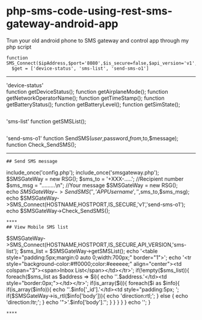 # php-sms-code-using-rest-sms-gateway-android-app

Trun your old android phone to SMS gateway and control app through my php script
``` 
function SMS_Connect($ipAddress,$port='8080',$is_secure=false,$api_version='v1',$get='');
  $get = ['device-status', 'sms-list', 'send-sms-o1']
``` 
****
 'device-status'  
   function getDeviceStatus();
   function getAirplaneMode();
   function getNetworkOperatorName();
   function getTimeStamp();
   function getBatteryStatus();
   function getBatteryLevel();
   function getSimState();
```
```
'sms-list'
function getSMSList();
```
```
'send-sms-o1'
function SendSMS($user,$password,$from,$to,$message);
function Check_SendSMS();
****
```
## Send SMS message
```
include_once('config.php');
include_once('smsgateway.php');
 $SMSGateWay = new RSG();
  $sms_to = '+XXX-.....';  //Recipient number
  $sms_msg = ".........\n"; //Your message
    $SMSGateWay = new RSG();<br>
     echo $SMSGateWay->SendSMS('','APP Username','',$sms_to,$sms_msg);
     echo $SMSGateWay->SMS_Connect(HOSTNAME,HOSTPORT,IS_SECURE,'v1','send-sms-o1');
     echo $SMSGateWay->Check_SendSMS();
```
****
## View Mobile SMS list
```
  $SMSGateWay->SMS_Connect(HOSTNAME,HOSTPORT,IS_SECURE,API_VERSION,'sms-list');
  $sms_list = $SMSGateWay->getSMSList();
  echo '<table style="padding:5px;margin:0 auto 0;width:700px;" border="1">';
  echo '<tr style="background-color:#ff0000;color:#eeeeee;" align="center"><td colspan="3"><span>Inbox List</span></td></tr>';
  if(!empty($sms_list)){
  foreach($sms_list as $address => $i){
   echo '<tr><td style="padding:5px;font-weight:bold;">'.$address.'</td><td style="border:0px;"></td></tr>';
    if(is_array($i)){
     foreach($i as $info){
      if(is_array($info)){
       echo '<tr><td style="border:0px;"></td><td>'.$info['_id'].'</td><td style="padding:5px; ';
        if($SMSGateWay->is_rtl($info['body'])){ echo 'direction:rtl;'; }
        else { echo 'direction:ltr;'; }
       echo '">'.$info['body'].'</td></tr>';
      }
     }
    }
   }
  }
   echo '</table>';
  } 
  ```
  ****

